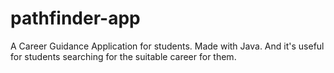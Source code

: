 # pathfinder-app
A Career Guidance Application for students.
Made with Java.
And it's useful for students searching for the suitable career for them.
